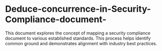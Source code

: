 # Deduce-concurrence-in-Security-Compliance-document-
This document explores the concept of mapping a security compliance document to various established standards. This process helps identify common ground and demonstrates alignment with industry best practices.
